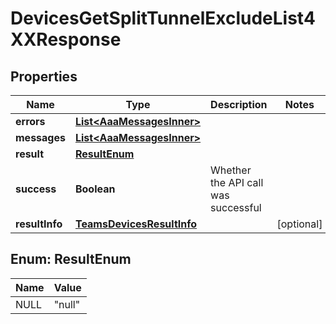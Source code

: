 

# DevicesGetSplitTunnelExcludeList4XXResponse


## Properties

| Name | Type | Description | Notes |
|------------ | ------------- | ------------- | -------------|
|**errors** | [**List&lt;AaaMessagesInner&gt;**](AaaMessagesInner.md) |  |  |
|**messages** | [**List&lt;AaaMessagesInner&gt;**](AaaMessagesInner.md) |  |  |
|**result** | [**ResultEnum**](#ResultEnum) |  |  |
|**success** | **Boolean** | Whether the API call was successful |  |
|**resultInfo** | [**TeamsDevicesResultInfo**](TeamsDevicesResultInfo.md) |  |  [optional] |



## Enum: ResultEnum

| Name | Value |
|---- | -----|
| NULL | &quot;null&quot; |




